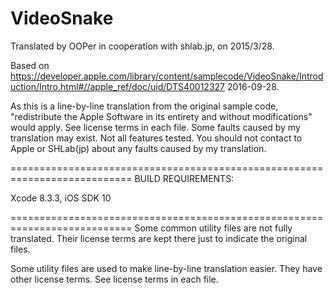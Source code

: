 # VideoSnake

Translated by OOPer in cooperation with shlab.jp, on 2015/3/28.

Based on
<https://developer.apple.com/library/content/samplecode/VideoSnake/Introduction/Intro.html#//apple_ref/doc/uid/DTS40012327>
2016-09-28.

As this is a line-by-line translation from the original sample code, "redistribute the Apple Software in its entirety and without modifications" would apply. See license terms in each file.
Some faults caused by my translation may exist. Not all features tested.
You should not contact to Apple or SHLab(jp) about any faults caused by my translation.

===========================================================================
BUILD REQUIREMENTS:

Xcode 8.3.3, iOS SDK 10

===========================================================================
Some common utility files are not fully translated. Their license terms are kept there just to indicate the original files.

Some utility files are used to make line-by-line translation easier. They have other license terms.
See license terms in each file.

